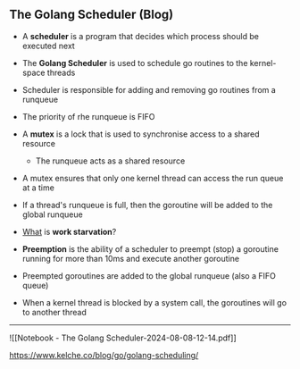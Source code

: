 ## The Golang Scheduler (Blog)

- A **scheduler** is a program that decides which process should be executed next

- The **Golang Scheduler** is used to schedule go routines to the kernel-space threads
- Scheduler is responsible for adding and removing go routines from a runqueue
- The priority of rhe runqueue is FIFO

- A **mutex** is a lock that is used to synchronise access to a shared resource
	- The runqueue acts as a shared resource
- A mutex ensures that only one kernel thread can access the run queue at a time
- If a thread's runqueue is full, then the goroutine will be added to the global runqueue

- <u>What</u> is **work starvation**?

- **Preemption** is the ability of a scheduler to preempt (stop) a goroutine running for more than 10ms and execute another goroutine
- Preempted goroutines are added to the global runqueue (also a FIFO queue)

- When a kernel thread is blocked by a system call, the goroutines will go to another thread

----

![[Notebook - The Golang Scheduler-2024-08-08-12-14.pdf]]

https://www.kelche.co/blog/go/golang-scheduling/